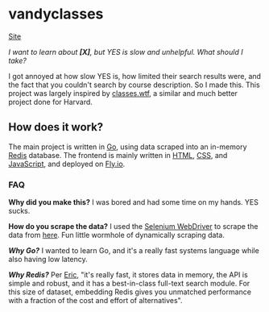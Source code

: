 # vandyclasses

[Site](https://vuclasses.com/)

_I want to learn about **\[X\]**, but YES is slow and unhelpful. What should I take?_

I got annoyed at how slow YES is, how limited their search results were, and the fact that you couldn't search by course description. So I made this. This project was largely inspired by [classes.wtf](https://classes.wtf/), a similar and much better project done for Harvard.

## How does it work?

The main project is written in [Go](https://go.dev/), using data scraped into an in-memory [Redis](https://redis.io/) database. The frontend is mainly written in [HTML](https://developer.mozilla.org/en-US/docs/Web/HTML), [CSS](https://developer.mozilla.org/en-US/docs/Web/CSS), and [JavaScript](https://developer.mozilla.org/en-US/docs/Web/JavaScript), and deployed on [Fly.io](https://fly.io/).

### FAQ

**Why did you make this?** I was bored and had some time on my hands. YES sucks.

**How do you scrape the data?** I used the [Selenium WebDriver](https://www.selenium.dev/documentation/en/webdriver/) to scrape the data from [here](https://www.vanderbilt.edu/catalogs/kuali/undergraduate-23-24.php#/courses). Fun little wormhole of dynamically scraping data.

***Why Go?*** I wanted to learn Go, and it's a really fast systems language while also having low latency.

***Why Redis?*** Per [Eric](https://github.com/ekzhang/classes.wtf/blob/40de058451e33dd60218a3c476cecc69c293fa84/README.md), "it's really fast, it stores data in memory, the API is simple and robust, and it has a best-in-class full-text search module. For this size of dataset, embedding Redis gives you unmatched performance with a fraction of the cost and effort of alternatives".
